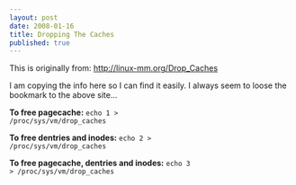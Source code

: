 ```yaml
---
layout: post
date: 2008-01-16
title: Dropping The Caches
published: true
---
```

This is originally from: <a href="http://linux-mm.org/Drop_Caches">http://linux-mm.org/Drop_Caches</a>

I am copying the info here so I can find it easily. I always seem to loose the bookmark to the above site...

<strong>To free pagecache:</strong>
<code>echo 1 &gt; /proc/sys/vm/drop_caches</code>

<strong>To free dentries and inodes:</strong>
<code>echo 2 &gt; /proc/sys/vm/drop_caches</code>

<strong>To free pagecache, dentries and inodes:</strong>
<code>echo 3 &gt; /proc/sys/vm/drop_caches</code>
